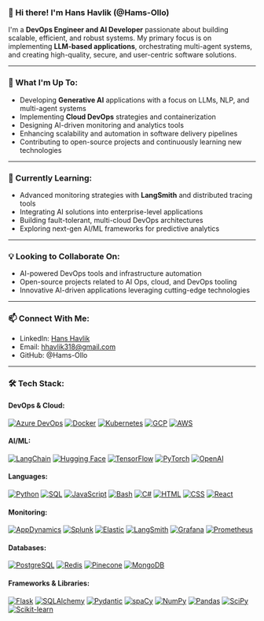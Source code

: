 ### 👋 Hi there! I'm Hans Havlik (@Hams-Ollo)

I'm a **DevOps Engineer and AI Developer** passionate about building scalable, efficient, and robust systems. My primary focus is on implementing **LLM-based applications**, orchestrating multi-agent systems, and creating high-quality, secure, and user-centric software solutions.

---

### 🚀 What I'm Up To:

- Developing **Generative AI** applications with a focus on LLMs, NLP, and multi-agent systems
- Implementing **Cloud DevOps** strategies and containerization
- Designing AI-driven monitoring and analytics tools
- Enhancing scalability and automation in software delivery pipelines
- Contributing to open-source projects and continuously learning new technologies

---

### 🌱 Currently Learning:

- Advanced monitoring strategies with **LangSmith** and distributed tracing tools
- Integrating AI solutions into enterprise-level applications
- Building fault-tolerant, multi-cloud DevOps architectures
- Exploring next-gen AI/ML frameworks for predictive analytics

---

### 💡 Looking to Collaborate On:

- AI-powered DevOps tools and infrastructure automation
- Open-source projects related to AI Ops, cloud, and DevOps tooling
- Innovative AI-driven applications leveraging cutting-edge technologies

---

### 📫 Connect With Me:

- LinkedIn: [Hans Havlik](https://www.linkedin.com/in/hans-havlik-86178979/)
- Email: hhavlik318@gmail.com
- GitHub: @Hams-Ollo

---

### 🛠️ Tech Stack:

#### DevOps & Cloud:
[![Azure DevOps](https://img.shields.io/badge/-Azure%20DevOps-0078D7?style=flat-square&logo=azure-devops&logoColor=white)](https://azure.microsoft.com/en-us/services/devops/)
[![Docker](https://img.shields.io/badge/-Docker-2496ED?style=flat-square&logo=docker&logoColor=white)](https://docs.docker.com/)
[![Kubernetes](https://img.shields.io/badge/-Kubernetes-326CE5?style=flat-square&logo=kubernetes&logoColor=white)](https://kubernetes.io/docs/home/)
[![GCP](https://img.shields.io/badge/-GCP-4285F4?style=flat-square&logo=google-cloud&logoColor=white)](https://cloud.google.com/docs)
[![AWS](https://img.shields.io/badge/-AWS-232F3E?style=flat-square&logo=amazon-aws&logoColor=white)](https://docs.aws.amazon.com/)

#### AI/ML:
[![LangChain](https://img.shields.io/badge/-LangChain-121212?style=flat-square&logo=data:image/png;base64,iVBORw0KGgoAAAANSUhEUgAAAA4AAAAOCAYAAAAfSC3RAAAACXBIWXMAAAsTAAALEwEAmpwYAAAAAXNSR0IArs4c6QAAAARnQU1BAACxjwv8YQUAAADNSURBVHgBjZLNDcIwDIVtqeDKjh2BDcIGZQPYoDABbFDYoEzABh03JmCDphIX5KRR2oL4pMiJ/fzsZwPLyVjjBo7QB6oYBHq4GXunAPMLjDTmI6yhV7jq8QbtvY+jwzpDJkpXWNXS7ZiLkqnwQRxQRW2l4fGbD1aJQbKVnqk/iL+JN9HefV1OQOPFuMHXTFwJk0Xk0zu2PIzeaF90Gfdwr1YYOUEWtO+cEA7KJlGL1wTd9X1NvBFWEYqQ5qJ0VCj7LkzmHW/hkVJw4guvXCVPRgBuM6pFHfGmUgAAAABJRU5ErkJggg==)](https://python.langchain.com/docs/get_started/introduction)
[![Hugging Face](https://img.shields.io/badge/-Hugging%20Face-FFD21E?style=flat-square&logo=data:image/png;base64,iVBORw0KGgoAAAANSUhEUgAAAA4AAAAOCAYAAAAfSC3RAAAACXBIWXMAAAsTAAALEwEAmpwYAAAAAXNSR0IArs4c6QAAAARnQU1BAACxjwv8YQUAAADCSURBVHgBjVKBEYMgDDQqAzACI7gBjOAGMkIdgQ1kBEuHaEZIA3UANvDu6KEvVt/du/OOJHmERIIQfOBp4AldOY4zfuMY8gE6M0UM5+ksuHjIHhiTTAbbZPfLbKL2yBY4YdjGEoGwIEbGGlNy/NNXC43EX/IHZxPKCdfPHG/RiXK21gNTUZW/5W/JCd+aCOjFvQBEkrh6fNNUTD/qqN/rGHy3PCGkXMpHbKVP8RkU2WlyZ0K4kWQ7RLaVSBKqW/NZFTWF+ALCOJxEcF3LpAAAAABJRU5ErkJggg==)](https://huggingface.co/docs)
[![TensorFlow](https://img.shields.io/badge/-TensorFlow-FF6F00?style=flat-square&logo=tensorflow&logoColor=white)](https://www.tensorflow.org/api_docs)
[![PyTorch](https://img.shields.io/badge/-PyTorch-EE4C2C?style=flat-square&logo=pytorch&logoColor=white)](https://pytorch.org/docs/stable/index.html)
[![OpenAI](https://img.shields.io/badge/-OpenAI-412991?style=flat-square&logo=openai&logoColor=white)](https://platform.openai.com/docs/introduction)

#### Languages:
[![Python](https://img.shields.io/badge/-Python-3776AB?style=flat-square&logo=python&logoColor=white)](https://docs.python.org/3/)
[![SQL](https://img.shields.io/badge/-SQL-4479A1?style=flat-square&logo=mysql&logoColor=white)](https://dev.mysql.com/doc/)
[![JavaScript](https://img.shields.io/badge/-JavaScript-F7DF1E?style=flat-square&logo=javascript&logoColor=black)](https://developer.mozilla.org/en-US/docs/Web/JavaScript)
[![Bash](https://img.shields.io/badge/-Bash-4EAA25?style=flat-square&logo=gnu-bash&logoColor=white)](https://www.gnu.org/software/bash/manual/bash.html)
[![C#](https://img.shields.io/badge/-C%23-239120?style=flat-square&logo=c-sharp&logoColor=white)](https://docs.microsoft.com/en-us/dotnet/csharp/)
[![HTML](https://img.shields.io/badge/-HTML-E34F26?style=flat-square&logo=html5&logoColor=white)](https://developer.mozilla.org/en-US/docs/Web/HTML)
[![CSS](https://img.shields.io/badge/-CSS-1572B6?style=flat-square&logo=css3&logoColor=white)](https://developer.mozilla.org/en-US/docs/Web/CSS)
[![React](https://img.shields.io/badge/-React-61DAFB?style=flat-square&logo=react&logoColor=black)](https://reactjs.org/docs/getting-started.html)

#### Monitoring:
[![AppDynamics](https://img.shields.io/badge/-AppDynamics-0D427D?style=flat-square&logo=appdynamics&logoColor=white)](https://docs.appdynamics.com/)
[![Splunk](https://img.shields.io/badge/-Splunk-000000?style=flat-square&logo=splunk&logoColor=white)](https://docs.splunk.com/Documentation)
[![Elastic](https://img.shields.io/badge/-Elastic-005571?style=flat-square&logo=elastic&logoColor=white)](https://www.elastic.co/guide/index.html)
[![LangSmith](https://img.shields.io/badge/-LangSmith-121212?style=flat-square&logo=data:image/png;base64,iVBORw0KGgoAAAANSUhEUgAAAA4AAAAOCAYAAAAfSC3RAAAACXBIWXMAAAsTAAALEwEAmpwYAAAAAXNSR0IArs4c6QAAAARnQU1BAACxjwv8YQUAAADNSURBVHgBjZLNDcIwDIVtqeDKjh2BDcIGZQPYoDABbFDYoEzABh03JmCDphIX5KRR2oL4pMiJ/fzsZwPLyVjjBo7QB6oYBHq4GXunAPMLjDTmI6yhV7jq8QbtvY+jwzpDJkpXWNXS7ZiLkqnwQRxQRW2l4fGbD1aJQbKVnqk/iL+JN9HefV1OQOPFuMHXTFwJk0Xk0zu2PIzeaF90Gfdwr1YYOUEWtO+cEA7KJlGL1wTd9X1NvBFWEYqQ5qJ0VCj7LkzmHW/hkVJw4guvXCVPRgBuM6pFHfGmUgAAAABJRU5ErkJggg==)](https://docs.smith.langchain.com/)
[![Grafana](https://img.shields.io/badge/-Grafana-F46800?style=flat-square&logo=grafana&logoColor=white)](https://grafana.com/docs/)
[![Prometheus](https://img.shields.io/badge/-Prometheus-E6522C?style=flat-square&logo=prometheus&logoColor=white)](https://prometheus.io/docs/introduction/overview/)

#### Databases:
[![PostgreSQL](https://img.shields.io/badge/-PostgreSQL-336791?style=flat-square&logo=postgresql&logoColor=white)](https://www.postgresql.org/docs/)
[![Redis](https://img.shields.io/badge/-Redis-DC382D?style=flat-square&logo=redis&logoColor=white)](https://redis.io/documentation)
[![Pinecone](https://img.shields.io/badge/-Pinecone-000000?style=flat-square&logo=data:image/png;base64,iVBORw0KGgoAAAANSUhEUgAAAA4AAAAOCAYAAAAfSC3RAAAACXBIWXMAAAsTAAALEwEAmpwYAAAAAXNSR0IArs4c6QAAAARnQU1BAACxjwv8YQUAAADTSURBVHgBjVKJDcIwDLRDJ2AEGIERYALYADZgg9INYALYgBFgg2YD2AAqYXGpVAr9nxQ5vjs7fowQUgqBB6zDX8i8o5XkEu7hEX5sTMQmFqxgcnk4hc/wM/VQ4rjY5HgUVcm+5UzLfJG2VWSckry0p6QbyCf4guRm07m2rYYUhV4UOu+T7Zyp2mLm8qRuwA5uBLUAdGvHDNKOBAWF3tLBhWjfWNTSQPHZaKAqFKfqeWF3m2a+d7aRvf6VFUVbq6DQkcdGPtkrhYXaOoVNnq8X5B/bP36xG5hVHi6pAAAAAElFTkSuQmCC)](https://docs.pinecone.io/)
[![MongoDB](https://img.shields.io/badge/-MongoDB-47A248?style=flat-square&logo=mongodb&logoColor=white)](https://docs.mongodb.com/)

#### Frameworks & Libraries:
[![Flask](https://img.shields.io/badge/-Flask-000000?style=flat-square&logo=flask&logoColor=white)](https://flask.palletsprojects.com/)
[![SQLAlchemy](https://img.shields.io/badge/-SQLAlchemy-FCA121?style=flat-square&logo=sqlalchemy&logoColor=white)](https://docs.sqlalchemy.org/)
[![Pydantic](https://img.shields.io/badge/-Pydantic-E92063?style=flat-square&logo=pydantic&logoColor=white)](https://pydantic-docs.helpmanual.io/)
[![spaCy](https://img.shields.io/badge/-spaCy-09A3D5?style=flat-square&logo=spacy&logoColor=white)](https://spacy.io/api/doc)
[![NumPy](https://img.shields.io/badge/-NumPy-013243?style=flat-square&logo=numpy&logoColor=white)](https://numpy.org/doc/)
[![Pandas](https://img.shields.io/badge/-Pandas-150458?style=flat-square&logo=pandas&logoColor=white)](https://pandas.pydata.org/docs/)
[![SciPy](https://img.shields.io/badge/-SciPy-8CAAE6?style=flat-square&logo=scipy&logoColor=white)](https://docs.scipy.org/doc/)
[![Scikit-learn](https://img.shields.io/badge/-Scikit--learn-F7931E?style=flat-square&logo=scikit-learn&logoColor=white)](https://scikit-learn.org/stable/documentation.html)
